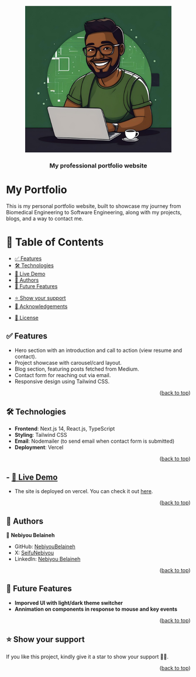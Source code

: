 <div align="center" id="readme-top">
  <img src="public/images/annimated-coder.jpg" alt="logo" width="400"  height="auto" />
  <br/>

  <h3><b>My professional portfolio website</b></h3>

</div>

# My Portfolio

This is my personal portfolio website, built to showcase my journey from Biomedical Engineering to Software Engineering, along with my projects, blogs, and a way to contact me. 


<!-- TABLE OF CONTENTS -->

# 📗 Table of Contents

- [✅ Features](#features)
- [🛠️ Technologies](#technologies)
- [🚀 Live Demo](#live-demo)
- [👥 Authors](#authors)
- [🔭 Future Features](#future-features)
<!-- - [🤝 Contributing](#contributing) -->
- [⭐️ Show your support](#support)
- [🙏 Acknowledgements](#acknowledgements)
<!-- - [❓ FAQ (OPTIONAL)](#faq) -->
- [📝 License](#license)

## ✅ Features

- Hero section with an introduction and call to action (view resume and contact).
- Project showcase with carousel/card layout.
- Blog section, featuring posts fetched from Medium.
- Contact form for reaching out via email.
- Responsive design using Tailwind CSS.

<p align="right">(<a href="#readme-top">back to top</a>)</p>


## 🛠️ Technologies

- **Frontend**: Next.js 14, React.js, TypeScript
- **Styling**: Tailwind CSS
- **Email**: Nodemailer (to send email when contact form is submitted)
- **Deployment**: Vercel

<p align="right">(<a href="#readme-top">back to top</a>)</p>



## - [🚀 Live Demo](#live-demo)

- The site is deployed on vercel. You can check it out [here](https://my-portfolio-v1-woad.vercel.app/).

<p align="right">(<a href="#readme-top">back to top</a>)</p>

<!-- AUTHORS -->

## 👥 Authors <a name="authors"></a>

👤 **Nebiyou Belaineh**

- GitHub: [NebiyouBelaineh](https://github.com/NebiyouBelaineh)
- X: [SeifuNebiyou](https://twitter.com/SeifuNebiyou)
- LinkedIn: [Nebiyou Belaineh](https://https://www.linkedin.com/in/nebiyou-belaineh-2a683415b/)

<p align="right">(<a href="#readme-top">back to top</a>)</p>

<!-- FUTURE FEATURES -->

## 🔭 Future Features <a name="future-features"></a>

- **Imporved UI with light/dark theme switcher**
- **Annimation on components in response to mouse and key events**

<p align="right">(<a href="#readme-top">back to top</a>)</p>

<!-- SUPPORT -->

## ⭐️ Show your support <a name="support"></a>

If you like this project, kindly give it a star to show your support 🙏🏾. 

<p align="right">(<a href="#readme-top">back to top</a>)</p>
